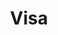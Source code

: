 ---
title: 'Visa'
weight: 50
meta_title: "Payment methods Visa - MultiSafepay Docs"
meta_description: "Sign up. Build and test your payments integration. Explore our products and services. Use our API Reference, SDKs, and wrappers. Get support."
layout: 'paymentdetail'
logo: '/logo/Payment_methods/VISA.svg' 
short_description: 'Increase conversions by accepting Visa payments with a worldwide reach.'
aliases:
    - /support-tab/magento2/payment-methods/visa
    - /payment-methods/credit-and-debit-cards/mastercard/visa
    - /payment-methods/visa/
---